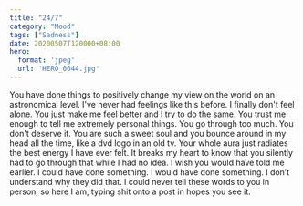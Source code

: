 ```yaml
---
title: "24/7"
category: "Mood"
tags: ["Sadness"]
date: 20200507T120000+08:00
hero:
  format: 'jpeg'
  url: 'HERO_0044.jpg'
---
```

You have done things to positively change my view on the world on an astronomical level. I've never had feelings like this before. I finally don't feel alone. You just make me feel better and I try to do the same. You trust me enough to tell me extremely personal things. You go through too much. You don't deserve it. You are such a sweet soul and you bounce around in my head all the time, like a dvd logo in an old tv. Your whole aura just radiates the best energy I have ever felt. It breaks my heart to know that you silently had to go through that while I had no idea. I wish you would have told me earlier. I could have done something. I would have done something. I don’t understand why they did that. I could never tell these words to you in person, so here I am, typing shit onto a post in hopes you see it.
